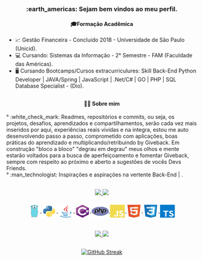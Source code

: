            
   <div align="center">
   <h3>​:earth_americas:  Sejam bem vindos ao meu perfil.</h3>
    <h4> 🎓Formação Acadêmica </h4>
   <div align="left">
    
   - :chart_with_upwards_trend: Gestão Financeira - Concluido 2018 - Universidade de São Paulo (Unicid).
   - :computer: Cursando: Sistemas da Informação - 2° Semestre - FAM (Faculdade das Américas).
   - :desktop_computer: Cursando Bootcamps/Cursos extracurriculures: Skill Back-End Python Developer | JAVA/Spring | JavaScript | .Net/C# | GO | PHP | SQL Database     Specialist - (Dio).
   ##
  <div align="center"> 
  <h4>👩‍💻 Sobre mim</h4>
  <div align="left">
   ° :white_check_mark:  Readmes, repositórios e commits, ou seja, os projetos, desafios, aprendizados e compartilhamentos, serão cada vez mais inseridos por aqui, experiências reais vividas e na integra, estou me auto desenvolvendo passo a passo, comprometido com aplicações, boas práticas do aprendizado e multiplicando/retribuindo by Giveback. Em construção "bloco a bloco" "degrau em degrau" meus olhos e mente estarão voltados para a busca de aperfeiçoamento e fomentar Giveback, sempre com respeito ao próximo e aberto a sugestões de vocês Devs Friends.
  <div align="left">
    ° :man_technologist:  Inspirações e aspirações na vertente Back-End | . 
             
  ##
<div align="center">
<p>
<div align="center">
<div align="center">
  <a href="https://github.com/ARLY-LC-JUNIOR">
  <img height="175em" src="https://github-readme-stats.vercel.app/api?username=ARLY-LC-JUNIOR&show_icons=true&theme=vue-dark&show&include_all_commits=true&count_private=true"/>
  <img height="175em" src="https://github-readme-stats.vercel.app/api/top-langs/?username=ARLY-LC-JUNIOR&layout=compact&langs_count=7&theme=vue-dark&show"/>
</div>

 <div>
</div>
<div style="display: inline_block"><br>
<img align="center" alt="ARLY-Go" height="35" width="30" src="https://raw.githubusercontent.com/devicons/devicon/master/icons/go/go-original.svg">
<img align="center" alt="ARLY-Python" height="35" width="40" src="https://raw.githubusercontent.com/devicons/devicon/master/icons/python/python-original.svg">
<img align="center" alt="ARLY-java" height="35" width="40" src="https://raw.githubusercontent.com/devicons/devicon/master/icons/java/java-original.svg">
<img align="center" alt="ARLY-Csharp" height="35" width="40" src="https://raw.githubusercontent.com/devicons/devicon/master/icons/csharp/csharp-original.svg">
<img align="center" alt="ARLY-PHP" height="45" width="45" src="https://raw.githubusercontent.com/devicons/devicon/master/icons/php/php-original.svg">
<img align="center" alt="ARLY-Js" height="35" width="40"src="https://raw.githubusercontent.com/devicons/devicon/master/icons/javascript/javascript-plain.svg">
<img align="center" alt="ARLY-HTML" height="35" width="40" src="https://raw.githubusercontent.com/devicons/devicon/master/icons/html5/html5-original.svg">
<img align="center" alt="ARLY-CSS" height="35" width="40" src="https://raw.githubusercontent.com/devicons/devicon/master/icons/css3/css3-original.svg">
<img align="center" alt="ARLY-Ts" height="35" width="40" src="https://raw.githubusercontent.com/devicons/devicon/master/icons/typescript/typescript-plain.svg">

##
<a href = "mailto:arly.lcj@gmail.com"><img src="https://img.shields.io/badge/-Gmail-%23333?style=for-the-badge&logo=gmail&logoColor=blue" destino ="_blank">
<a href="https://www.linkedin.com/in/arly-júnior-a2ab49182" target="_blank"><img src="https://img.shields.io/badge/-LinkedIn-%230077B5?style=for-the-badge&logo=linkedin&logoColor=white" target="_blank"></a> 
</a>
##
[![GitHub Streak](https://streak-stats.demolab.com?user=ARLY-LC-JUNIOR&theme=vue-dark&hide_border=falso&border_radius=5.7&locale=pt-br&date_format=j%2Fn%5B%2FY%5D&mode=daily)](https://git.io/streak-stats)

